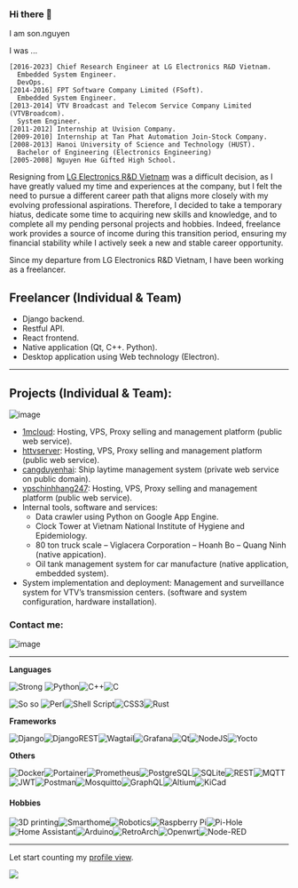 ### Hi there 👋

I am son.nguyen

I was ...

```
[2016-2023] Chief Research Engineer at LG Electronics R&D Vietnam.
  Embedded System Engineer.
  DevOps.
[2014-2016] FPT Software Company Limited (FSoft).
  Embedded System Engineer.
[2013-2014] VTV Broadcast and Telecom Service Company Limited (VTVBroadcom).
  System Engineer.
[2011-2012] Internship at Uvision Company.
[2009-2010] Internship at Tan Phat Automation Join-Stock Company.
[2008-2013] Hanoi University of Science and Technology (HUST).
  Bachelor of Engineering (Electronics Engineering)
[2005-2008] Nguyen Hue Gifted High School.
```

Resigning from [LG Electronics R&D Vietnam](https://www.linkedin.com/company/lg-electronics-development-vietnam-ltd/) was a difficult decision, as I have greatly valued my time and experiences at the company, but I felt the need to pursue a different career path that aligns more closely with my evolving professional aspirations.
Therefore, I decided to take a temporary hiatus, dedicate some time to acquiring new skills and knowledge, and to complete all my pending personal projects and hobbies.
Indeed, freelance work provides a source of income during this transition period, ensuring my financial stability while I actively seek a new and stable career opportunity.

Since my departure from LG Electronics R&D Vietnam, I have been working as a freelancer.

## Freelancer (Individual & Team)
- Django backend.
- Restful API.
- React frontend.
- Native application (Qt, C++. Python).
- Desktop application using Web technology (Electron).
---
## Projects (Individual & Team):
![image](https://github.com/dangsonbk/dangsonbk/assets/6972607/55dec853-6de8-4091-bf73-3e33b9f932ef)

- [1mcloud](https://1mcloud.vn/): Hosting, VPS, Proxy selling and management platform (public web service).
- [httvserver](https://httvserver.com): Hosting, VPS, Proxy selling and management platform (public web service).
- [cangduyenhai](http://cangduyenhai.com/): Ship laytime management system (private web service on public domain).
- [vpschinhhang247](https://vpschinhhang247.com): Hosting, VPS, Proxy selling and management platform (public web service).
- Internal tools, software and services:
  - Data crawler using Python on Google App Engine.
  - Clock Tower at Vietnam National Institute of Hygiene and Epidemiology.
  - 80 ton truck scale – Viglacera Corporation – Hoanh Bo – Quang Ninh (native appication).
  - Oil tank management system for car manufacture (native application, embedded system).
- System implementation and deployment:
  Management and surveillance system for VTV’s transmission centers. (software and system configuration, hardware installation).

### Contact me:

![image](https://github.com/dangsonbk/dangsonbk/assets/6972607/0ffbe527-56e3-4943-b2bc-8cf16462ab8b)

---
**Languages**

![Strong](https://img.shields.io/badge/strong-%F0%9F%99%82-green?style=for-the-badge) ![Python](https://img.shields.io/badge/python-3670A0?style=for-the-badge&logo=python&logoColor=ffdd54)![C++](https://img.shields.io/badge/c++-%2300599C.svg?style=for-the-badge&logo=c%2B%2B&logoColor=white)![C](https://img.shields.io/badge/c-%2300599C.svg?style=for-the-badge&logo=c&logoColor=white)

![So so](https://img.shields.io/badge/so%20so-%F0%9F%98%90-yellow?style=for-the-badge) ![Perl](https://img.shields.io/badge/perl-%2339457E.svg?style=for-the-badge&logo=perl&logoColor=white)![Shell Script](https://img.shields.io/badge/shell_script-%23121011.svg?style=for-the-badge&logo=gnu-bash&logoColor=white)![CSS3](https://img.shields.io/badge/css3-%231572B6.svg?style=for-the-badge&logo=css3&logoColor=white)![Rust](https://img.shields.io/badge/rust-%23000000.svg?style=for-the-badge&logo=rust&logoColor=white)

**Frameworks**

![Django](https://img.shields.io/badge/django-%23092E20.svg?style=for-the-badge&logo=django&logoColor=white)![DjangoREST](https://img.shields.io/badge/DJANGO-REST-ff1709?style=for-the-badge&logo=django&logoColor=white&color=ff1709&labelColor=gray)![Wagtail](https://img.shields.io/badge/wagtail-43B1B0.svg?style=for-the-badge&logo=wagtail&logoColor=white)![Grafana](https://img.shields.io/badge/grafana-%23F46800.svg?style=for-the-badge&logo=grafana&logoColor=white)![Qt](https://img.shields.io/badge/Qt-%23217346.svg?style=for-the-badge&logo=Qt&logoColor=white)![NodeJS](https://img.shields.io/badge/node.js-6DA55F?style=for-the-badge&logo=node.js&logoColor=white)![Yocto](https://img.shields.io/badge/Yocto-grey?style=for-the-badge&labelColor=white)

**Others**

![Docker](https://img.shields.io/badge/docker-%230db7ed.svg?style=flat-square&logo=docker&logoColor=white)![Portainer](https://img.shields.io/badge/portainer-%13BEF9.svg?style=flat-square&logo=portainer&logoColor=white)![Prometheus](https://img.shields.io/badge/Prometheus-E6522C?style=flat-square&logo=Prometheus&logoColor=white)![PostgreSQL](https://img.shields.io/badge/postgresql-%23316192.svg?style=flat-square&logo=postgresql&logoColor=white)![SQLite](https://img.shields.io/badge/sqlite-003B57.svg?style=flat-square&logo=sqlite&logoColor=white)![REST](https://img.shields.io/badge/REST&RESTful-green?style=flat-square)![MQTT](https://img.shields.io/badge/MQTT-purple?style=flat-square)![JWT](https://img.shields.io/badge/JWT-black?style=flat-square&logo=JSON%20web%20tokens)![Postman](https://img.shields.io/badge/Postman-FF6C37?style=flat-square&logo=postman&logoColor=white)![Mosquitto](https://img.shields.io/badge/mosquitto-%233C5280.svg?style=flat-square&logo=eclipsemosquitto&logoColor=white)![GraphQL](https://img.shields.io/badge/graphql-E10098.svg?style=flat-square&logo=graphql&logoColor=white)![Altium](https://img.shields.io/badge/Altium%20Designer-A5915F.svg?style=flat-square&logo=altiumdesigner&logoColor=white)![KiCad](https://img.shields.io/badge/kicad-314CB0.svg?style=flat-square&logo=kicad&logoColor=white)

#### Hobbies
![3D printing](https://img.shields.io/badge/3D%20Printing-green.svg?style=flat-square&logoColor=white)![Smarthome](https://img.shields.io/badge/Smarthome-blue.svg?style=flat-square&logoColor=white)![Robotics](https://img.shields.io/badge/Robotics-yellow.svg?style=flat-square&logoColor=white)![Raspberry Pi](https://img.shields.io/badge/-RaspberryPi-C51A4A?style=flat-square&logo=Raspberry-Pi)![Pi-Hole](https://img.shields.io/badge/pihole-%2396060C.svg?style=flat-square&logo=pi-hole&logoColor=white)![Home Assistant](https://img.shields.io/badge/home%20assistant-%2341BDF5.svg?style=flat-square&logo=home-assistant&logoColor=white)![Arduino](https://img.shields.io/badge/Arduino-%979D.svg?style=flat-square&logo=arduino&logoColor=white)![RetroArch](https://img.shields.io/badge/RetroArch-black.svg?style=flat-square&logo=RetroArch&logoColor=white)![Openwrt](https://img.shields.io/badge/OpenWRT-00B5E2?style=flat-square&logo=OpenWrt&logoColor=white)![Node-RED](https://img.shields.io/badge/nodered-8F0000.svg?style=flat-square&logo=nodered&logoColor=white)

---
Let start counting my [profile view](https://github.com/antonkomarev/github-profile-views-counter).

![](https://komarev.com/ghpvc/?username=dangsonbk&label=PROFILE+VIEWS)
